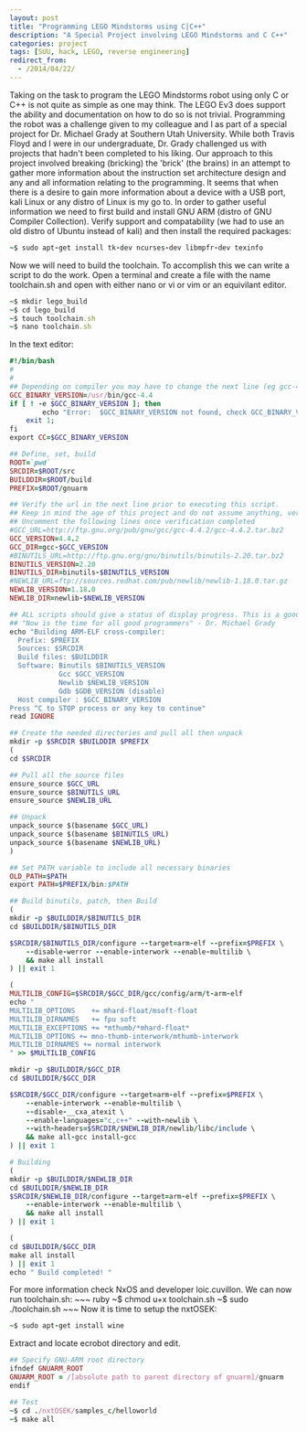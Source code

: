 ```yaml
---
layout: post
title: "Programming LEGO Mindstorms using C|C++"
description: "A Special Project involving LEGO Mindstorms and C C++"
categories: project
tags: [SUU, hack, LEGO, reverse engineering]
redirect_from:
  - /2014/04/22/
---
```

Taking on the task to program the LEGO Mindstorms robot using only C or C++ is not quite as simple as one may think. The LEGO Ev3 does support the ability and documentation on how to do so is not trivial. Programming the robot was a challenge given to my colleague and I as part of a special project for Dr. Michael Grady at Southern Utah University. While both Travis Floyd and I were in our undergraduate, Dr. Grady challenged us with projects that hadn't been completed to his liking.
Our approach to this project involved breaking (bricking) the 'brick' (the brains) in an attempt to gather more information about the instruction set architecture design and any and all information relating to the programming. It seems that when there is a desire to gain more information about a device with a USB port, kali Linux or any distro of Linux is my go to. In order to gather useful information we need to first build and install GNU ARM (distro of GNU Compiler Collection).
Verify support and compatability (we had to use an old distro of Ubuntu instead of kali) and then install the required packages:
~~~ ruby
~$ sudo apt-get install tk-dev ncurses-dev libmpfr-dev texinfo
~~~
Now we will need to build the toolchain. To accomplish this we can write a script to do the work. Open a terminal and create a file with the name toolchain.sh and open with either nano or vi or vim or an equivilant editor.
~~~ ruby
~$ mkdir lego_build
~$ cd lego_build
~$ touch toolchain.sh
~$ nano toolchain.sh
~~~
In the text editor:
~~~ ruby
#!/bin/bash
#
#
## Depending on compiler you may have to change the next line (eg gcc-4.4 to gcc-4.2)
GCC_BINARY_VERSION=/usr/bin/gcc-4.4
if [ ! -e $GCC_BINARY_VERSION ]; then
        echo "Error:  $GCC_BINARY_VERSION not found, check GCC_BINARY_VERSION in script ";
	exit 1;
fi
export CC=$GCC_BINARY_VERSION

## Define, set, build
ROOT=`pwd`
SRCDIR=$ROOT/src
BUILDDIR=$ROOT/build
PREFIX=$ROOT/gnuarm

## Verify the url in the next line prior to executing this script.
## Keep in mind the age of this project and do not assume anything, verify every line.
## Uncomment the following lines once verification completed
#GCC_URL=http://ftp.gnu.org/pub/gnu/gcc/gcc-4.4.2/gcc-4.4.2.tar.bz2
GCC_VERSION=4.4.2
GCC_DIR=gcc-$GCC_VERSION
#BINUTILS_URL=http://ftp.gnu.org/gnu/binutils/binutils-2.20.tar.bz2
BINUTILS_VERSION=2.20
BINUTILS_DIR=binutils-$BINUTILS_VERSION
#NEWLIB_URL=ftp://sources.redhat.com/pub/newlib/newlib-1.18.0.tar.gz
NEWLIB_VERSION=1.18.0
NEWLIB_DIR=newlib-$NEWLIB_VERSION

## ALL scripts should give a status of display progress. This is a good habit to develop
## "Now is the time for all good programmers" - Dr. Michael Grady
echo "Building ARM-ELF cross-compiler:
  Prefix: $PREFIX
  Sources: $SRCDIR
  Build files: $BUILDDIR
  Software: Binutils $BINUTILS_VERSION
            Gcc $GCC_VERSION
            Newlib $NEWLIB_VERSION
            Gdb $GDB_VERSION (disable)
  Host compiler : $GCC_BINARY_VERSION
Press ^C to STOP process or any key to continue"
read IGNORE

## Create the needed directories and pull all then unpack
mkdir -p $SRCDIR $BUILDDIR $PREFIX
(
cd $SRCDIR

## Pull all the source files
ensure_source $GCC_URL
ensure_source $BINUTILS_URL
ensure_source $NEWLIB_URL

## Unpack
unpack_source $(basename $GCC_URL)
unpack_source $(basename $BINUTILS_URL)
unpack_source $(basename $NEWLIB_URL)
)

## Set PATH variable to include all necessary binaries
OLD_PATH=$PATH
export PATH=$PREFIX/bin:$PATH

## Build binutils, patch, then Build
(
mkdir -p $BUILDDIR/$BINUTILS_DIR
cd $BUILDDIR/$BINUTILS_DIR

$SRCDIR/$BINUTILS_DIR/configure --target=arm-elf --prefix=$PREFIX \
    --disable-werror --enable-interwork --enable-multilib \
    && make all install
) || exit 1

(
MULTILIB_CONFIG=$SRCDIR/$GCC_DIR/gcc/config/arm/t-arm-elf
echo "
MULTILIB_OPTIONS    += mhard-float/msoft-float
MULTILIB_DIRNAMES   += fpu soft
MULTILIB_EXCEPTIONS += *mthumb/*mhard-float*
MULTILIB_OPTIONS += mno-thumb-interwork/mthumb-interwork
MULTILIB_DIRNAMES += normal interwork
" >> $MULTILIB_CONFIG

mkdir -p $BUILDDIR/$GCC_DIR
cd $BUILDDIR/$GCC_DIR

$SRCDIR/$GCC_DIR/configure --target=arm-elf --prefix=$PREFIX \
    --enable-interwork --enable-multilib \
    --disable-__cxa_atexit \
    --enable-languages="c,c++" --with-newlib \
    --with-headers=$SRCDIR/$NEWLIB_DIR/newlib/libc/include \
    && make all-gcc install-gcc
) || exit 1

# Building
(
mkdir -p $BUILDDIR/$NEWLIB_DIR
cd $BUILDDIR/$NEWLIB_DIR
$SRCDIR/$NEWLIB_DIR/configure --target=arm-elf --prefix=$PREFIX \
    --enable-interwork --enable-multilib \
    && make all install
) || exit 1

(
cd $BUILDDIR/$GCC_DIR
make all install
) || exit 1
echo " Build completed! "
~~~
For more information check NxOS and developer loic.cuvillon.
We can now run toolchain.sh: ~~~ ruby
                            ~$ chmod u+x toolchain.sh
                            ~$ sudo ./toolchain.sh
                            ~~~
Now it is time to setup the nxtOSEK:
~~~ ruby
~$ sudo apt-get install wine
~~~
Extract and locate ecrobot directory and edit.
~~~ ruby
## Specify GNU-ARM root directory
ifndef GNUARM_ROOT
GNUARM_ROOT = /[absolute path to parent directory of gnuarm]/gnuarm
endif

## Test
~$ cd ./nxtOSEK/samples_c/helloworld
~$ make all
~~~
